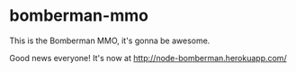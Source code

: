 bomberman-mmo
=============

This is the Bomberman MMO, it's gonna be awesome.

Good news everyone! It's now at http://node-bomberman.herokuapp.com/


